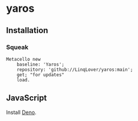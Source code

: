 # yaros

## Installation

### Squeak

```smalltalk
Metacello new
	baseline: 'Yaros';
	repository: 'github://LinqLover/yaros:main';
	get; "for updates"
	load.
```

## JavaScript

Install [Deno](https://deno.land/).

```bash

